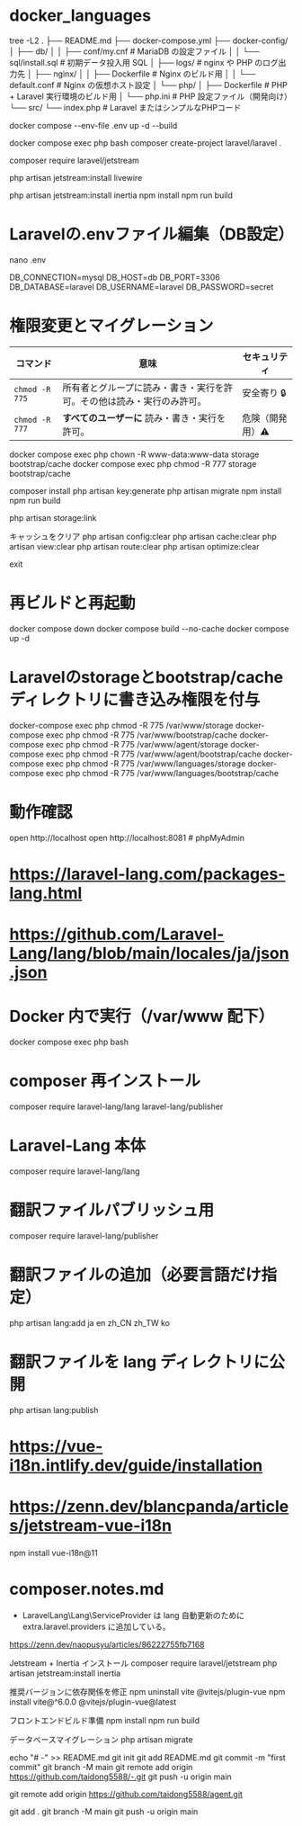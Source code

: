 # docker_languages
tree -L2
.
├── README.md
├── docker-compose.yml
├── docker-config/
│   ├── db/
│   │   ├── conf/my.cnf              # MariaDB の設定ファイル
│   │   └── sql/install.sql          # 初期データ投入用 SQL
│   ├── logs/                        # nginx や PHP のログ出力先
│   ├── nginx/
│   │   ├── Dockerfile               # Nginx のビルド用
│   │   └── default.conf             # Nginx の仮想ホスト設定
│   └── php/
│       ├── Dockerfile               # PHP + Laravel 実行環境のビルド用
│       └── php.ini                  # PHP 設定ファイル（開発向け）
└── src/
    └── index.php                    # Laravel またはシンプルなPHPコード


docker compose --env-file .env up -d --build

docker compose exec php bash
composer create-project laravel/laravel .

<!-- Jetstreamパッケージのインストール -->
composer require laravel/jetstream
<!-- Livewireを使用する場合 -->
php artisan jetstream:install livewire
<!-- Inertia.jsを使用する場合 -->
php artisan jetstream:install inertia
npm install
npm run build


# Laravelの.envファイル編集（DB設定）
nano .env

DB_CONNECTION=mysql
DB_HOST=db
DB_PORT=3306
DB_DATABASE=laravel
DB_USERNAME=laravel
DB_PASSWORD=secret

# 権限変更とマイグレーション
| コマンド           | 意味                                  | セキュリティ    |
| -------------- | ----------------------------------- | --------- |
| `chmod -R 775` | 所有者とグループに読み・書き・実行を許可。その他は読み・実行のみ許可。 | 安全寄り 🔒   |
| `chmod -R 777` | **すべてのユーザーに** 読み・書き・実行を許可。          | 危険（開発用）⚠️ |

docker compose exec php chown -R www-data:www-data storage bootstrap/cache
docker compose exec php chmod -R 777 storage bootstrap/cache


composer install
php artisan key:generate
php artisan migrate
npm install
npm run build

php artisan storage:link

キャッシュをクリア
php artisan config:clear
php artisan cache:clear
php artisan view:clear
php artisan route:clear
php artisan optimize:clear

exit

# 再ビルドと再起動
docker compose down
docker compose build --no-cache
docker compose up -d

# Laravelのstorageとbootstrap/cacheディレクトリに書き込み権限を付与
docker-compose exec php chmod -R 775 /var/www/storage
docker-compose exec php chmod -R 775 /var/www/bootstrap/cache
docker-compose exec php chmod -R 775 /var/www/agent/storage
docker-compose exec php chmod -R 775 /var/www/agent/bootstrap/cache
docker-compose exec php chmod -R 775 /var/www/languages/storage
docker-compose exec php chmod -R 775 /var/www/languages/bootstrap/cache

# 動作確認
open http://localhost
open http://localhost:8081  # phpMyAdmin

######
# https://laravel-lang.com/packages-lang.html
# https://github.com/Laravel-Lang/lang/blob/main/locales/ja/json.json
######

# Docker 内で実行（/var/www 配下）
docker compose exec php bash

# composer 再インストール
composer require laravel-lang/lang laravel-lang/publisher

# Laravel-Lang 本体
composer require laravel-lang/lang

# 翻訳ファイルパブリッシュ用
composer require laravel-lang/publisher

# 翻訳ファイルの追加（必要言語だけ指定）
php artisan lang:add ja en zh_CN zh_TW ko

# 翻訳ファイルを lang ディレクトリに公開
php artisan lang:publish

###
# https://vue-i18n.intlify.dev/guide/installation
# https://zenn.dev/blancpanda/articles/jetstream-vue-i18n
###
npm install vue-i18n@11

# composer.notes.md
- LaravelLang\Lang\ServiceProvider は lang 自動更新のために extra.laravel.providers に追加している。

https://zenn.dev/naopusyu/articles/86222755fb7168


Jetstream + Inertia インストール
composer require laravel/jetstream
php artisan jetstream:install inertia

推奨バージョンに依存関係を修正
npm uninstall vite @vitejs/plugin-vue
npm install vite@^6.0.0 @vitejs/plugin-vue@latest

フロントエンドビルド準備
npm install
npm run build

データベースマイグレーション
php artisan migrate


echo "# -" >> README.md
git init
git add README.md
git commit -m "first commit"
git branch -M main
git remote add origin https://github.com/taidong5588/-.git
git push -u origin main



git remote add origin https://github.com/taidong5588/agent.git

git add . 
git branch -M main
git push -u origin main

